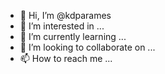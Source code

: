 - 👋 Hi, I’m @kdparames
- 👀 I’m interested in ...
- 🌱 I’m currently learning ...
- 💞️ I’m looking to collaborate on ...
- 📫 How to reach me ...

<!---
kdparames/kdparames is a ✨ special ✨ repository because its `README.md` (this file) appears on your GitHub profile.
You can click the Preview link to take a look at your changes.
--->
